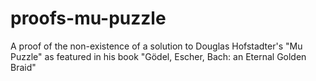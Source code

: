 # proofs-mu-puzzle
A proof of the non-existence of a solution to Douglas Hofstadter's "Mu Puzzle" as featured in his book "Gödel, Escher, Bach: an Eternal Golden Braid"
